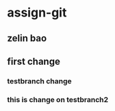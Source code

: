 # assign-git
## zelin bao
## first change

###  testbranch change

### this is change on testbranch2


